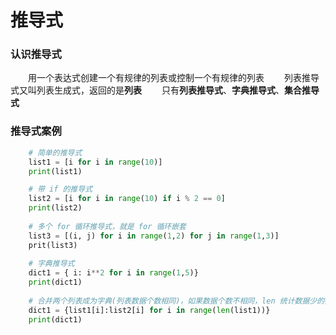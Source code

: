 # 推导式
### 认识推导式
&emsp;&emsp;用一个表达式创建一个有规律的列表或控制一个有规律的列表
&emsp;&emsp;列表推导式又叫列表生成式，返回的是**列表**
&emsp;&emsp;只有**列表推导式**、**字典推导式**、**集合推导式**

### 推导式案例

```python
    # 简单的推导式 
    list1 = [i for i in range(10)]
    print(list1)

    # 带 if 的推导式
    list2 = [i for i in range(10) if i % 2 == 0]
    print(list2)
    
    # 多个 for 循环推导式，就是 for 循环嵌套
    list3 = [(i, j) for i in range(1,2) for j in range(1,3)]
    prit(list3)
    
    # 字典推导式
    dict1 = { i: i**2 for i in range(1,5)}
    print(dict1)
    
    # 合并两个列表成为字典(列表数据个数相同)，如果数据个数不相同，len 统计数据少的列表
    dict1 = {list1[i]:list2[i] for i in range(len(list1))}
    print(dict1)
    
    
```


 


